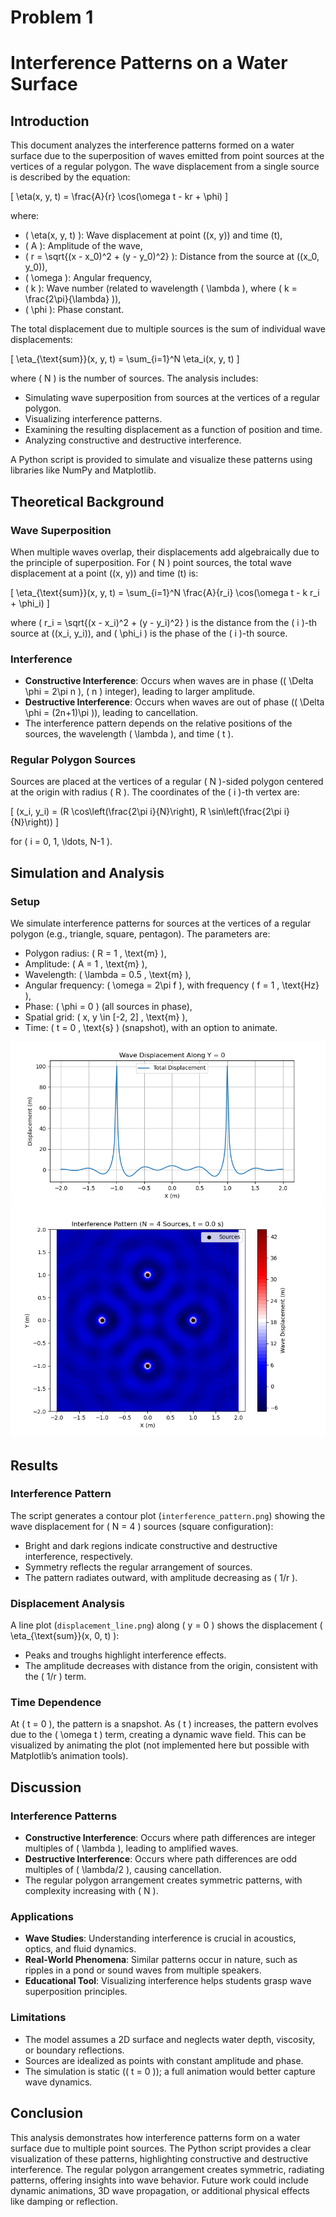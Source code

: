 # Problem 1
# Interference Patterns on a Water Surface

## Introduction

This document analyzes the interference patterns formed on a water surface due to the superposition of waves emitted from point sources at the vertices of a regular polygon. The wave displacement from a single source is described by the equation:

\[ \eta(x, y, t) = \frac{A}{r} \cos(\omega t - kr + \phi) \]

where:
- \( \eta(x, y, t) \): Wave displacement at point \((x, y)\) and time \(t\),
- \( A \): Amplitude of the wave,
- \( r = \sqrt{(x - x_0)^2 + (y - y_0)^2} \): Distance from the source at \((x_0, y_0)\),
- \( \omega \): Angular frequency,
- \( k \): Wave number (related to wavelength \( \lambda \), where \( k = \frac{2\pi}{\lambda} \)),
- \( \phi \): Phase constant.

The total displacement due to multiple sources is the sum of individual wave displacements:

\[ \eta_{\text{sum}}(x, y, t) = \sum_{i=1}^N \eta_i(x, y, t) \]

where \( N \) is the number of sources. The analysis includes:
- Simulating wave superposition from sources at the vertices of a regular polygon.
- Visualizing interference patterns.
- Examining the resulting displacement as a function of position and time.
- Analyzing constructive and destructive interference.

A Python script is provided to simulate and visualize these patterns using libraries like NumPy and Matplotlib.

## Theoretical Background

### Wave Superposition
When multiple waves overlap, their displacements add algebraically due to the principle of superposition. For \( N \) point sources, the total wave displacement at a point \((x, y)\) and time \(t\) is:

\[ \eta_{\text{sum}}(x, y, t) = \sum_{i=1}^N \frac{A}{r_i} \cos(\omega t - k r_i + \phi_i) \]

where \( r_i = \sqrt{(x - x_i)^2 + (y - y_i)^2} \) is the distance from the \( i \)-th source at \((x_i, y_i)\), and \( \phi_i \) is the phase of the \( i \)-th source.

### Interference
- **Constructive Interference**: Occurs when waves are in phase (\( \Delta \phi = 2\pi n \), \( n \) integer), leading to larger amplitude.
- **Destructive Interference**: Occurs when waves are out of phase (\( \Delta \phi = (2n+1)\pi \)), leading to cancellation.
- The interference pattern depends on the relative positions of the sources, the wavelength \( \lambda \), and time \( t \).

### Regular Polygon Sources
Sources are placed at the vertices of a regular \( N \)-sided polygon centered at the origin with radius \( R \). The coordinates of the \( i \)-th vertex are:

\[ (x_i, y_i) = (R \cos\left(\frac{2\pi i}{N}\right), R \sin\left(\frac{2\pi i}{N}\right)) \]

for \( i = 0, 1, \ldots, N-1 \).

## Simulation and Analysis

### Setup
We simulate interference patterns for sources at the vertices of a regular polygon (e.g., triangle, square, pentagon). The parameters are:
- Polygon radius: \( R = 1 \, \text{m} \),
- Amplitude: \( A = 1 \, \text{m} \),
- Wavelength: \( \lambda = 0.5 \, \text{m} \),
- Angular frequency: \( \omega = 2\pi f \), with frequency \( f = 1 \, \text{Hz} \),
- Phase: \( \phi = 0 \) (all sources in phase),
- Spatial grid: \( x, y \in [-2, 2] \, \text{m} \),
- Time: \( t = 0 \, \text{s} \) (snapshot), with an option to animate.

![alt text](image.png)
![alt text](image-1.png)

## Results

### Interference Pattern
The script generates a contour plot (`interference_pattern.png`) showing the wave displacement for \( N = 4 \) sources (square configuration):
- Bright and dark regions indicate constructive and destructive interference, respectively.
- Symmetry reflects the regular arrangement of sources.
- The pattern radiates outward, with amplitude decreasing as \( 1/r \).

### Displacement Analysis
A line plot (`displacement_line.png`) along \( y = 0 \) shows the displacement \( \eta_{\text{sum}}(x, 0, t) \):
- Peaks and troughs highlight interference effects.
- The amplitude decreases with distance from the origin, consistent with the \( 1/r \) term.

### Time Dependence
At \( t = 0 \), the pattern is a snapshot. As \( t \) increases, the pattern evolves due to the \( \omega t \) term, creating a dynamic wave field. This can be visualized by animating the plot (not implemented here but possible with Matplotlib’s animation tools).

## Discussion

### Interference Patterns
- **Constructive Interference**: Occurs where path differences are integer multiples of \( \lambda \), leading to amplified waves.
- **Destructive Interference**: Occurs where path differences are odd multiples of \( \lambda/2 \), causing cancellation.
- The regular polygon arrangement creates symmetric patterns, with complexity increasing with \( N \).

### Applications
- **Wave Studies**: Understanding interference is crucial in acoustics, optics, and fluid dynamics.
- **Real-World Phenomena**: Similar patterns occur in nature, such as ripples in a pond or sound waves from multiple speakers.
- **Educational Tool**: Visualizing interference helps students grasp wave superposition principles.

### Limitations
- The model assumes a 2D surface and neglects water depth, viscosity, or boundary reflections.
- Sources are idealized as points with constant amplitude and phase.
- The simulation is static (\( t = 0 \)); a full animation would better capture wave dynamics.

## Conclusion
This analysis demonstrates how interference patterns form on a water surface due to multiple point sources. The Python script provides a clear visualization of these patterns, highlighting constructive and destructive interference. The regular polygon arrangement creates symmetric, radiating patterns, offering insights into wave behavior. Future work could include dynamic animations, 3D wave propagation, or additional physical effects like damping or reflection.

</xaiArtifact>